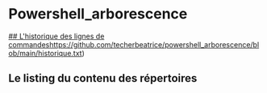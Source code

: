 # Powershell_arborescence

[## L'historique des lignes de commandes](https://github.com/techerbeatrice/powershell_arborescence/blob/main/historique.txt)https://github.com/techerbeatrice/powershell_arborescence/blob/main/historique.txt)


## Le listing du contenu des répertoires
